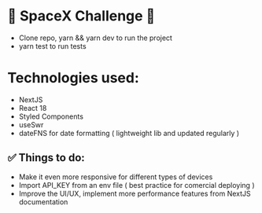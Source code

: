 # 🚀 SpaceX Challenge 🚀

- Clone repo, yarn && yarn dev to run the project
- yarn test to run tests

# Technologies used:

- NextJS
- React 18
- Styled Components
- useSwr
- dateFNS for date formatting ( lightweight lib and updated regularly )

## ✅ Things to do:

- Make it even more responsive for different types of devices
- Import API_KEY from an env file ( best practice for comercial deploying )
- Improve the UI/UX, implement more performance features from NextJS documentation

